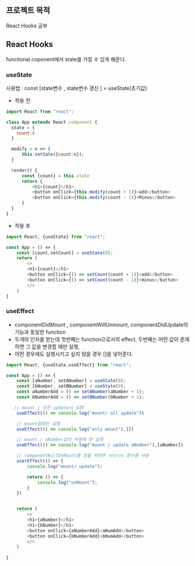 ## 프로젝트 목적
React Hooks 공부


## React Hooks
functional coponent에서 state를 가질 수 있게 해준다.

### useState
사용법 : const [state변수 , state변수 갱신 ] = useState(초기값)

- 적용 전
```javascript
import React from "react";

class App extends React.component {
  state = {
    count:0
  }

  modify = n => {
      this.setSate({count:n});
  }

  render() {
      const {count} = this.state
      return {
          <h1>{count}</h1>
          <button onClick={this.modify(count + 1)}>add</button>
          <button onClick={this.modify(count - 1)}>Minus</button>
      }
  }
}
```

- 적용 후 
```javascript
import React, {useState} from "react";

const App = () => {
    const [count,setCount] = useState(0);
    return (
        <>
        <h1>{count}</h1>
        <button onClick={() => setCount(count + 1)}>add</button>
        <button onClick={() => setCount(count - 1)}>minus</button>
        </>
    )
}

```


### useEffect
- componentDidMount , componentWillUnmount, componentDidUpdate의 기능과 동일한 function
- 두개의 인자를 받는데 첫번째는 function으로서의 effect, 두번째는 어떤 값이 존재하면 그 값을 변경할 때만 실행,
- 어떤 경우에도 실행시키고 싶지 않을 경우 []을 넣어준다.


```javascript
import React, {useState,useEffect} from "react";

const App = () => {
    const [aNumber, setANumber] = useState(0);
    const [bNumber, setBNumber] = useState(0);
    const aNumberAdd = () => setANumber(aNumber + 1);
    const bNumberAdd = () => setBNumber(bNumber + 1);

   // mount / 모든 update시 실행
    useEffect(() => console.log("mount/ all update"))

    // mount일때만 실행
    useEffect(() => console.log("only mount"),[])

    // mount / aNumber값이 바뀔때 만 실행
    useEffect(() => console.log("mount / update aNumber"),[aNumber])

    // componentWillUnMount를 호출 하려면 retrun 함수를 사용
    userEffect(() => {
        console.log("mount/ update");

        return () => {
            console.log("unMount");
        }
    })


    return ( 
        <>
        <h1>{aNumber}</h1>
        <h1>{bNumber}</h1>
        <button onClick={aNumberAdd}>aNumAdd</button>
        <button onClick={bNumberAdd}>bNumAdd</button>
        </>
    )
    
}
```
